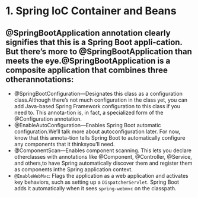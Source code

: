 # 1. Spring IoC Container and Beans

## @SpringBootApplication annotation clearly signifies that this is a Spring Boot appli-cation. But there’s more to @SpringBootApplication than meets the eye.@SpringBootApplication  is  a  composite  application  that  combines  three  otherannotations:

- @SpringBootConfiguration—Designates  this  class  as  a  configuration  class.Although  there’s  not  much  configuration  in  the  class  yet,  you  can  add  Java-based Spring Framework configuration to this class if you need to. This annota-tion is, in fact, a specialized form of the @Configuration annotation.
- @EnableAutoConfiguration—Enables  Spring  Boot  automatic  configuration.We’ll talk more about autoconfiguration later. For now, know that this annota-tion tells Spring Boot to automatically configure any components that it thinksyou’ll need.
- @ComponentScan—Enables  component  scanning.  This  lets  you  declare  otherclasses  with  annotations  like  @Component, @Controller, @Service,  and  others,to have Spring automatically discover them and register them as components inthe Spring application context.
- `@EnableWebMvc`: Flags the application as a web application and activates key behaviors, such as setting up a `DispatcherServlet`. Spring Boot adds it automatically when it sees `spring-webmvc` on the classpath.